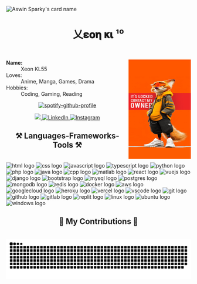 ![Aswin Sparky's card name](https://sparkycardview.vercel.app/api?name=乂𝛆𝛐𝛈%20𝛋𝛊¹⁰&description=ɪ+ᴍᴀᴋᴇ+ᴛʜɪɴɢs.+ɪ+ʙʀᴇᴀᴋ+ᴛʜɪɴɢs.+ɪ+ᴍᴀᴋᴇ+ᴛʜɪɴɢs+ᴛʜᴀᴛ+ʙʀᴇᴀᴋ+ᴛʜɪɴɢs&image=https://avatars.githubusercontent.com/u/229757826?v=4?v=4&backgroundColor=%23ecf0f1&instagram=xeonkl10&linkedin=xeonkl10&github=xeonkl10&pattern=leaf&colorPattern=%23eaeaea)
<body>
  <center>
<h1 align="center"> 乂𝛆𝛐𝛈 𝛋𝛊 ¹⁰ </h1>
<br>
<div align="center">

<div>
  <div align="center">
    <img src="./504eaa5af269cebe365c58f11cebe49e.jpg" align="right" width="170" height="270">
</div>
  
<dl>
    <dt align="left"><strong>Name:</strong></dt>
    <dd align="left">Xeon KL55</dd>
    <dt align="left">Loves:</dt>
    <dd align="left">Anime, Manga, Games, Drama</dd>
    <dt align="left">Hobbies:</dt>
    <dd align="left">Coding,
      Gaming,
      Reading</dd>
</dl>

[![spotify-github-profile](https://spotify-github-profile.kittinanx.com/api/view?uid=31fe2ev5ldx3dlfb5t2qszogktce&cover_image=true&theme=novatorem&show_offline=false&background_color=121212&interchange=true&bar_color=53b14f&bar_color_cover=true)](https://ironmanff.vercel.app)

<div align="center"> 
  <a href="mailto:orgxeon@gmail.com">
    <img src="https://img.shields.io/badge/Gmail-333333?style=for-the-badge&logo=gmail&logoColor=red&logoWidth=20" />
  </a>
  <a href="https://wa.me/91000000000" target="_blank">
    <img alt="LinkedIn" src="https://img.shields.io/badge/linkedin-%230077B5?style=for-the-badge&logo=linkedin&logoColor=white" target="_blank" />
  </a>
  <a href="https://instagram.com/sparky.drip" target="_blank">
     <img alt="Instagram" src="https://img.shields.io/badge/Instagram-%23E4405F?style=for-the-badge&logo=instagram&logoColor=white" target="_blank" /> <!-- sqlite, safari, google-chrome are other good icon options -->
  </a>
</div>

<h2 align="center">⚒️ Languages-Frameworks-Tools ⚒️</h2>
<br/>
<div align="left">
  <!-- Popular Programming Languages -->
  <img src="https://skillicons.dev/icons?i=html" height="40" alt="html logo" />
  
  <img src="https://skillicons.dev/icons?i=css" height="40" alt="css logo" />
  
  <img src="https://skillicons.dev/icons?i=js" height="40" alt="javascript logo" />
  
  <img src="https://skillicons.dev/icons?i=typescript" height="40" alt="typescript logo" />
  
  <img src="https://skillicons.dev/icons?i=python" height="40" alt="python logo" />
  
  <img src="https://skillicons.dev/icons?i=php" height="40" alt="php logo" />
  
  <img src="https://skillicons.dev/icons?i=java" height="40" alt="java logo" />
  
  <img src="https://skillicons.dev/icons?i=cpp" height="40" alt="cpp logo" />
  
  
  <img src="https://skillicons.dev/icons?i=matlab" height="40" alt="matlab logo" />
  

  
  <!-- Web Frameworks -->
  
  <img src="https://skillicons.dev/icons?i=react" height="40" alt="react logo" />
  
  <img src="https://skillicons.dev/icons?i=vuejs" height="40" alt="vuejs logo" />
  
  <img src="https://skillicons.dev/icons?i=django" height="40" alt="django logo" />
  
  <img src="https://skillicons.dev/icons?i=bootstrap" height="40" alt="bootstrap logo" />
  
  
  <!-- Databases -->
  <img src="https://skillicons.dev/icons?i=mysql" height="40" alt="mysql logo" />
  
  <img src="https://skillicons.dev/icons?i=postgres" height="40" alt="postgres logo" />
  
  <img src="https://skillicons.dev/icons?i=mongodb" height="40" alt="mongodb logo" />
  
  <img src="https://skillicons.dev/icons?i=redis" height="40" alt="redis logo" />
  
  <!-- DevOps and Cloud -->
  <img src="https://skillicons.dev/icons?i=docker" height="40" alt="docker logo" />
  
  <img src="https://skillicons.dev/icons?i=aws" height="40" alt="aws logo" />
  
  <img src="https://skillicons.dev/icons?i=googlecloud" height="40" alt="googlecloud logo" />
  
  <img src="https://skillicons.dev/icons?i=heroku" height="40" alt="heroku logo" />
  
  <img src="https://skillicons.dev/icons?i=vercel" height="40" alt="vercel logo" />
  
  <!-- Tools -->
  
  <img src="https://skillicons.dev/icons?i=vscode" height="40" alt="vscode logo" />
  
  <img src="https://skillicons.dev/icons?i=git" height="40" alt="git logo" />
  
  <img src="https://skillicons.dev/icons?i=github" height="40" alt="github logo" />
  
  <img src="https://skillicons.dev/icons?i=gitlab" height="40" alt="gitlab logo" />
  
  <img src="https://skillicons.dev/icons?i=replit" height="40" alt="replit logo" />
  
  <!-- Operating Systems -->
  <img src="https://skillicons.dev/icons?i=linux" height="40" alt="linux logo" />
  
  <img src="https://skillicons.dev/icons?i=ubuntu" height="40" alt="ubuntu logo" />
  
  <img src="https://skillicons.dev/icons?i=windows" height="40" alt="windows logo" />
</div>

<div align="center">
  <h2>🐍 My Contributions 🐍</h2>
  <br>
  <img alt="snake eating my contributions" src="https://raw.githubusercontent.com/A-S-W-I-N-S-P-A-R-K-Y/A-S-W-I-N-S-P-A-R-K-Y/output/github-contribution-grid-snake.svg" />
  
  <br/><br/><br/>
</div>

